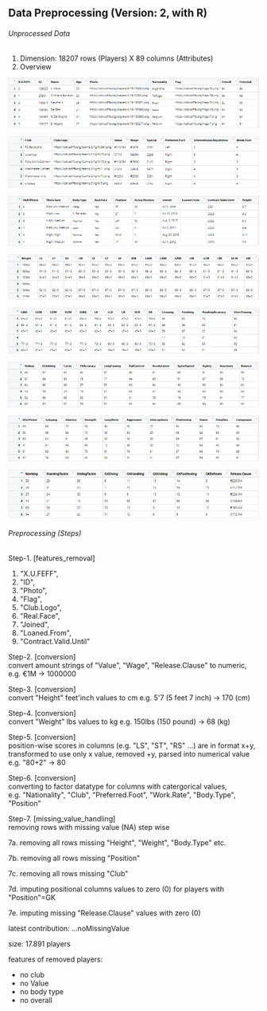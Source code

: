 ## Data Preprocessing (Version: 2, with R)

###### Unprocessed Data
1. Dimension: 18207 rows (Players) X 89 columns (Attributes)  
2. Overview  
  
![f-1.png](f-1.png) 
  
![f-2.png](f-2.png) 
  
![f-3.png](f-3.png) 
  
![f-4.png](f-4.png) 
  
![f-5.png](f-5.png) 
  
![f-6.png](f-6.png) 
  
![f-7.png](f-7.png) 
  
![f-8.png](f-8.png) 
  

###### Preprocessing (Steps)
Step-1. [features_removal]  
  
1. "X.U.FEFF",  
2. "ID",  
3. "Photo",  
4. "Flag",  
5. "Club.Logo",  
6. "Real.Face",  
7. "Joined",  
8. "Loaned.From",  
9. "Contract.Valid.Until"  
  
Step-2. [conversion]  
convert amount strings of "Value", "Wage", "Release.Clause" to numeric, e.g. €1M -> 1000000  
  
Step-3. [conversion]  
convert "Height" feet'inch values to cm e.g. 5'7 (5 feet 7 inch) -> 170 (cm)

Step-4. [conversion]  
convert "Weight" lbs values to kg e.g. 150lbs (150 pound) -> 68 (kg)  
  
Step-5. [conversion]  
position-wise  scores in columns (e.g. "LS", "ST", "RS" ...) are in format x+y,  
transformed to use only x value, removed +y, parsed into numerical value e.g. "80+2" -> 80  
  
Step-6. [conversion]  
converting to factor datatype for columns with catergorical values,  
e.g. "Nationality", "Club", "Preferred.Foot", "Work.Rate", "Body.Type", "Position"  
  
Step-7. [missing_value_handling]  
removing rows with missing value (NA) step wise  
  
7a. removing all rows missing "Height", "Weight", "Body.Type" etc.  
  
7b. removing all rows missing "Position"  
  
7c. removing all rows missing "Club"  
  
7d. imputing positional columns values to zero (0) for players with "Position"=GK  
  
7e. imputing missing "Release.Clause" values with zero (0)  
  
  
  
  
  
latest contribution: ...noMissingValue

size: 17.891 players

features of removed players:
* no club
* no Value
* no body type
* no overall
